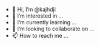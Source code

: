 - 👋 Hi, I’m @kajhdji
- 👀 I’m interested in ...
- 🌱 I’m currently learning ...
- 💞️ I’m looking to collaborate on ...
- 📫 How to reach me ...

<!---
kajhdji/kajhdji is a ✨ special ✨ repository because its `README.md` (this file) appears on your GitHub profile.
You can click the Preview link to take a look at your changes.
--->
